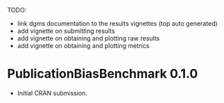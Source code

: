 TODO:
- link dgms documentation to the results vignettes (top auto generated)
- add vignette on submitting results
- add vignette on obtaining and plotting raw results
- add vignette on obtaining and plotting metrics

# PublicationBiasBenchmark 0.1.0

* Initial CRAN submission.
